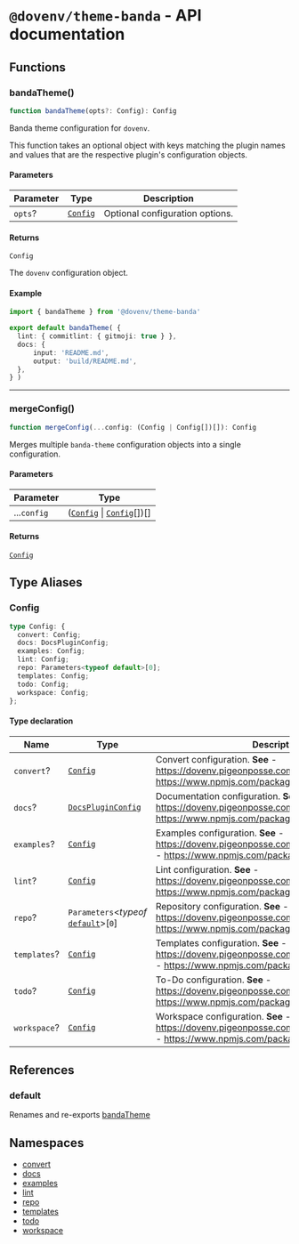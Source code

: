 # `@dovenv/theme-banda` - API documentation

## Functions

### bandaTheme()

```ts
function bandaTheme(opts?: Config): Config
```

Banda theme configuration for `dovenv`.

This function takes an optional object with keys matching the plugin names
and values that are the respective plugin's configuration objects.

#### Parameters

| Parameter | Type | Description |
| ------ | ------ | ------ |
| `opts`? | [`Config`](#config) | Optional configuration options. |

#### Returns

`Config`

The `dovenv` configuration object.

#### Example

```ts
import { bandaTheme } from '@dovenv/theme-banda'

export default bandaTheme( {
  lint: { commitlint: { gitmoji: true } },
  docs: {
      input: 'README.md',
      output: 'build/README.md',
  },
} )
```

***

### mergeConfig()

```ts
function mergeConfig(...config: (Config | Config[])[]): Config
```

Merges multiple `banda-theme` configuration objects into a single configuration.

#### Parameters

| Parameter | Type |
| ------ | ------ |
| ...`config` | ([`Config`](#config) \| [`Config`](#config)[])[] |

#### Returns

[`Config`](#config)

## Type Aliases

### Config

```ts
type Config: {
  convert: Config;
  docs: DocsPluginConfig;
  examples: Config;
  lint: Config;
  repo: Parameters<typeof default>[0];
  templates: Config;
  todo: Config;
  workspace: Config;
};
```

#### Type declaration

| Name | Type | Description |
| ------ | ------ | ------ |
| `convert`? | [`Config`](namespaces/convert.md#config) | Convert configuration. **See** - https://dovenv.pigeonposse.com/guide/plugin/convert - https://www.npmjs.com/package/@dovenv/convert |
| `docs`? | [`DocsPluginConfig`](namespaces/docs.md#docspluginconfig) | Documentation configuration. **See** - https://dovenv.pigeonposse.com/guide/plugin/docs - https://www.npmjs.com/package/@dovenv/docs |
| `examples`? | [`Config`](namespaces/examples.md#config) | Examples configuration. **See** - https://dovenv.pigeonposse.com/guide/plugin/examples - https://www.npmjs.com/package/@dovenv/examples |
| `lint`? | [`Config`](namespaces/lint/index.md#config) | Lint configuration. **See** - https://dovenv.pigeonposse.com/guide/plugin/lint - https://www.npmjs.com/package/@dovenv/lint |
| `repo`? | `Parameters`\<*typeof* [`default`](namespaces/repo.md#default)\>\[`0`\] | Repository configuration. **See** - https://dovenv.pigeonposse.com/guide/plugin/repo - https://www.npmjs.com/package/@dovenv/repo |
| `templates`? | [`Config`](namespaces/templates.md#config) | Templates configuration. **See** - https://dovenv.pigeonposse.com/guide/plugin/templates - https://www.npmjs.com/package/@dovenv/templates |
| `todo`? | [`Config`](namespaces/todo.md#config) | To-Do configuration. **See** - https://dovenv.pigeonposse.com/guide/plugin/todo - https://www.npmjs.com/package/@dovenv/todo |
| `workspace`? | [`Config`](namespaces/workspace.md#config) | Workspace configuration. **See** - https://dovenv.pigeonposse.com/guide/plugin/workspace - https://www.npmjs.com/package/@dovenv/workspace |

## References

### default

Renames and re-exports [bandaTheme](#bandatheme)

## Namespaces

- [convert](namespaces/convert.md)
- [docs](namespaces/docs.md)
- [examples](namespaces/examples.md)
- [lint](namespaces/lint/index.md)
- [repo](namespaces/repo.md)
- [templates](namespaces/templates.md)
- [todo](namespaces/todo.md)
- [workspace](namespaces/workspace.md)

